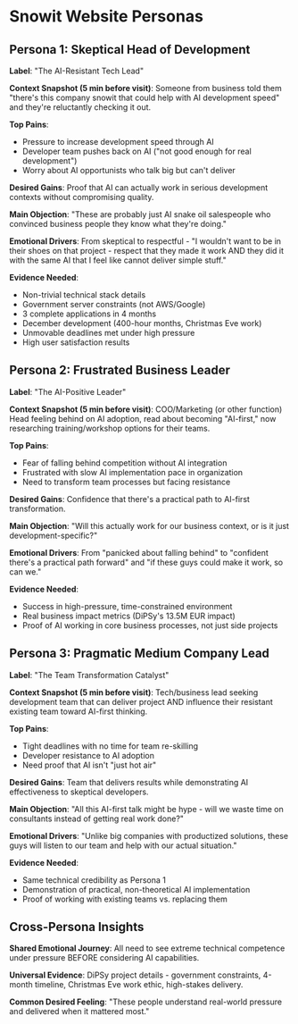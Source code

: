 # Snowit Website Personas

## Persona 1: Skeptical Head of Development

**Label**: "The AI-Resistant Tech Lead"

**Context Snapshot (5 min before visit)**:
Someone from business told them "there's this company snowit that could help with AI development speed" and they're reluctantly checking it out.

**Top Pains**:

- Pressure to increase development speed through AI
- Developer team pushes back on AI ("not good enough for real development")
- Worry about AI opportunists who talk big but can't deliver

**Desired Gains**:
Proof that AI can actually work in serious development contexts without compromising quality.

**Main Objection**:
"These are probably just AI snake oil salespeople who convinced business people they know what they're doing."

**Emotional Drivers**:
From skeptical to respectful - "I wouldn't want to be in their shoes on that project - respect that they made it work AND they did it with the same AI that I feel like cannot deliver simple stuff."

**Evidence Needed**:

- Non-trivial technical stack details
- Government server constraints (not AWS/Google)
- 3 complete applications in 4 months
- December development (400-hour months, Christmas Eve work)
- Unmovable deadlines met under high pressure
- High user satisfaction results

## Persona 2: Frustrated Business Leader

**Label**: "The AI-Positive Leader"

**Context Snapshot (5 min before visit)**:
COO/Marketing (or other function) Head feeling behind on AI adoption, read about becoming "AI-first," now researching training/workshop options for their teams.

**Top Pains**:

- Fear of falling behind competition without AI integration
- Frustrated with slow AI implementation pace in organization
- Need to transform team processes but facing resistance

**Desired Gains**:
Confidence that there's a practical path to AI-first transformation.

**Main Objection**:
"Will this actually work for our business context, or is it just development-specific?"

**Emotional Drivers**:
From "panicked about falling behind" to "confident there's a practical path forward" and "if these guys could make it work, so can we."

**Evidence Needed**:

- Success in high-pressure, time-constrained environment
- Real business impact metrics (DiPSy's 13.5M EUR impact)
- Proof of AI working in core business processes, not just side projects

## Persona 3: Pragmatic Medium Company Lead

**Label**: "The Team Transformation Catalyst"

**Context Snapshot (5 min before visit)**:
Tech/business lead seeking development team that can deliver project AND influence their resistant existing team toward AI-first thinking.

**Top Pains**:

- Tight deadlines with no time for team re-skilling
- Developer resistance to AI adoption
- Need proof that AI isn't "just hot air"

**Desired Gains**:
Team that delivers results while demonstrating AI effectiveness to skeptical developers.

**Main Objection**:
"All this AI-first talk might be hype - will we waste time on consultants instead of getting real work done?"

**Emotional Drivers**:
"Unlike big companies with productized solutions, these guys will listen to our team and help with our actual situation."

**Evidence Needed**:

- Same technical credibility as Persona 1
- Demonstration of practical, non-theoretical AI implementation
- Proof of working with existing teams vs. replacing them

## Cross-Persona Insights

**Shared Emotional Journey**: All need to see extreme technical competence under pressure BEFORE considering AI capabilities.

**Universal Evidence**: DiPSy project details - government constraints, 4-month timeline, Christmas Eve work ethic, high-stakes delivery.

**Common Desired Feeling**: "These people understand real-world pressure and delivered when it mattered most."
